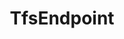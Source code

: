 ---
optionsClassName: TfsEndpointOptions
optionsClassFullName: MigrationTools.Endpoints.TfsEndpointOptions
configurationSamples: []
description: missng XML code comments
className: TfsEndpoint
typeName: Endpoints
architecture: v2
options: []
status: missng XML code comments
processingTarget: missng XML code comments
classFile: /src/MigrationTools.Clients.AzureDevops.ObjectModel/Endpoints/TfsEndpoint.cs
optionsClassFile: /src/MigrationTools.Clients.AzureDevops.ObjectModel/Endpoints/TfsEndpointOptions.cs

redirectFrom:
- /Reference/v2/Endpoints/TfsEndpointOptions/
layout: reference
toc: true
permalink: /Reference/Endpoints/TfsEndpoint/
title: TfsEndpoint
categories:
- Endpoints
- v2
topics:
- topic: notes
  path: /Endpoints/TfsEndpoint-notes.md
  exists: false
  markdown: ''
- topic: introduction
  path: /Endpoints/TfsEndpoint-introduction.md
  exists: false
  markdown: ''

---